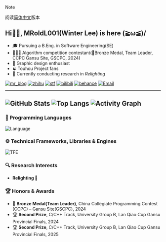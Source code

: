 > [!NOTE]
> 阅读[简体中文](README_zh.md)版本

## Hi👋🏻, MRoldL001(Winter Lee) is here (≧ω≦)/

- 🎓 Pursuing a B.Eng. in Software Engineering(SE)
- 👨🏻‍💻 Algorithm competition contestant(🥉Bronze Medal, Team Leader, CCPC Gansu Site, GSCPC, 2024)
- 🎨 Graphic design enthusiast
- ☯️ Touhou Project fans
- 🔬 Currently conducting research in *Relighting*

[![mr_blog](https://img.shields.io/badge/----MR__Blog-268785?style=flat-square&logo=wordpress&logoColor=ffffff)](http://www.mroldl001.top) [![zhihu](https://img.shields.io/badge/Zhihu-0084FF?style=flat-square&logo=zhihu&logoColor=ffffff)](https://www.zhihu.com/people/mroldl001)
[![stf](https://img.shields.io/badge/StackOverflow-FE7A16?style=flat-square&logo=stackoverflow&logoColor=ffffff)](https://stackoverflow.com/users/24539719/mroldl001) [![bilibili](https://img.shields.io/badge/Bilibili-00A1D6?style=flat-square&logo=bilibili&logoColor=ffffff)](https://space.bilibili.com/244751581) [![behance](https://img.shields.io/badge/Behance-1769FF?style=flat-square&logo=behance&logoColor=ffffff)](https://www.behance.net/mroldl001)
[![Email](https://img.shields.io/badge/Email-D0104C?style=flat-square&logo=Mail.Ru&logoColor=ffffff)](mailto:kirakira@mroldl001.top)
 
---
![GitHub Stats](https://github-readme-stats.vercel.app/api?username=MRoldL001&show_icons=true&theme=shadow_green&v=2)
![Top Langs](https://github-readme-stats.vercel.app/api/top-langs/?username=MRoldL001&layout=compact&theme=shadow_green&v=2)
![Activity Graph](https://github-readme-activity-graph.vercel.app/graph?username=MRoldL001&theme=github-light)
---
### 🧰 Programming Languages
![Language](https://skillicons.dev/icons?i=c,cpp,kotlin,python,html,css,javascript&theme=light)

### ⚙️ Technical Frameworks, Libraries & Engines
![TFE](https://skillicons.dev/icons?i=godot,spring,pytorch&theme=light)

### 🔍 Research Interests
- **Relighting 🌇**

### 🏆 Honors & Awards
- 🥉 **Bronze Medal(Team Leader)**, China Collegiate Programming Contest (CCPC) – Gansu Site(GSCPC), 2024
- 🏆 **Second Prize**, C/C++ Track, University Group B, Lan Qiao Cup Gansu Provincial Finals, 2024
- 🏆 **Second Prize**, C/C++ Track, University Group B, Lan Qiao Cup Gansu Provincial Finals, 2025
  
